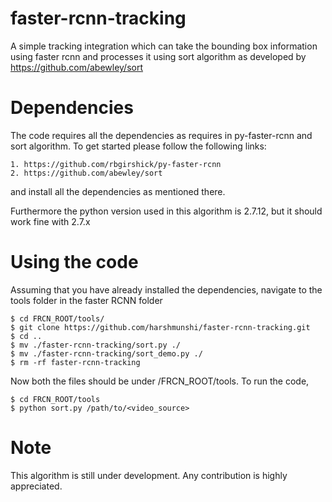 # faster-rcnn-tracking

A simple tracking integration which can take the bounding box information using faster rcnn and processes it using sort algorithm as developed by https://github.com/abewley/sort

# Dependencies

The code requires all the dependencies as requires in py-faster-rcnn and sort algorithm. To get started please follow the following links:
   
    1. https://github.com/rbgirshick/py-faster-rcnn
    2. https://github.com/abewley/sort

and install all the dependencies as mentioned there.

Furthermore the python version used in this algorithm is 2.7.12, but it should work fine with 2.7.x

# Using the code

Assuming that you have already installed the dependencies, navigate to the tools folder in the faster RCNN folder

    $ cd FRCN_ROOT/tools/
    $ git clone https://github.com/harshmunshi/faster-rcnn-tracking.git
    $ cd ..
    $ mv ./faster-rcnn-tracking/sort.py ./
    $ mv ./faster-rcnn-tracking/sort_demo.py ./
    $ rm -rf faster-rcnn-tracking
    
Now both the files should be under /FRCN_ROOT/tools. To run the code, 

    $ cd FRCN_ROOT/tools
    $ python sort.py /path/to/<video_source>

# Note

This algorithm is still under development. Any contribution is highly appreciated.
